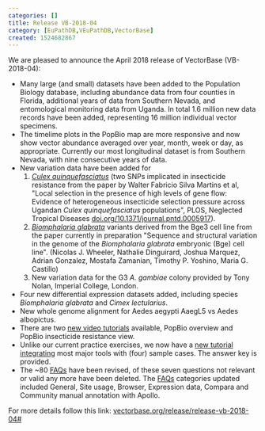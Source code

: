 ```yaml
---
categories: []
title: Release VB-2018-04
category: [EuPathDB,VEuPathDB,VectorBase]
created: 1524682867
---
```

We are pleased to announce the April 2018 release of VectorBase (VB-2018-04):
<ul>
<li>Many large (and small) datasets have been added to the Population Biology database, including abundance data from four counties in Florida, additional years of data from Southern Nevada, and entomological monitoring data from Uganda. In total 1.6 million new data records have been added, representing 16 million individual vector specimens.</li>
<li>The timelime plots in the PopBio map are more responsive and now show vector abundance averaged over year, month, week or day, as appropriate. Currently our most longitudinal dataset is from Southern Nevada, with nine consecutive years of data.</i>
<li>New variation data have been added for 
  <ol>
  <li> <a href="https://www.vectorbase.org/Culex_quinquefasciatus/Info/Index"><em>Culex quinquefasciatus</em></a> (two SNPs implicated in insecticide resistance from the paper by Walter Fabricio Silva Martins et al, "Local selection in the presence of high levels of gene flow: Evidence of heterogeneous insecticide selection pressure across Ugandan <em>Culex quinquefasciatus</em> populations", PLOS, Neglected Tropical Diseases <a href="https://doi.org/10.1371/journal.pntd.0005917">doi.org/10.1371/journal.pntd.0005917</a>).</li>
  <li> <a href="https://www.vectorbase.org/Biomphalaria_glabrata/Info/Index"><em>Biomphalaria glabrata</em></a> variants derived from the Bge3 cell line from the paper currently in preparation "Sequence and structural variation in the genome of the <em>Biomphalaria glabrata</em> embryonic (Bge) cell line". (Nicolas J. Wheeler, Nathalie Dinguirard, Joshua Marquez, Adrian Gonzalez, Mostafa Zamanian, Timothy P. Yoshino, Maria G. Castillo)</li>
  <li> New variation data for the G3 <em>A. gambiae</em> colony provided by Tony Nolan, Imperial College, London.</li>
</ol>
<li> Four new differential expression datasets added, including species <i>Biomphalaria glabrata</i> and <i>Cimex lectularius</i>.</li>
<li> New whole genome alignment for Aedes aegypti AaegL5 vs Aedes albopictus.</li>
<li>There are two <a href="/tutorials/tools-and-resources-tutorials/population-biology-popbio">new video tutorials</a> available, PopBio overview and PopBio insecticide resistance view. </li>
<li>Unlike our current practice exercises, we now have a <a href="/tutorials/general-tutorials/sample-use-cases">new tutorial integrating</a> most major tools with (four) sample cases. The answer key is provided.</li>
<li>The ~80 <a href="/faqs">FAQs</a> have been revised, of these seven questions not relevant or valid any more have been deleted. The <a href="/faqs">FAQs</a> categories updated included General, Site usage, Browser, Expression data, Compara and Community manual annotation with Apollo.</li>
</ul>

For more details follow this link: <a href="/release/release-vb-2018-04#">vectorbase.org/release/release-vb-2018-04#</a>
